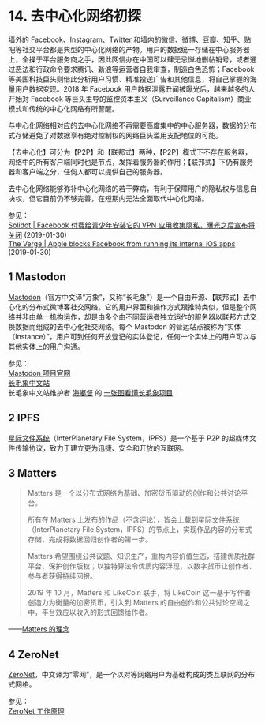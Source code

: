 # 14. 去中心化网络初探

墙外的 Facebook、Instagram、Twitter 和墙内的微信、微博、豆瓣、知乎、贴吧等社交平台都是典型的中心化网络的产物。用户的数据统一存储在中心服务器上，全操于平台服务商之手，因此网信办在中国可以肆无忌惮地删帖销号，或者通过恶法和行政命令要求腾讯、新浪等运营者自我审查，制造白色恐怖；Facebook 等美国科技巨头则借此分析用户习惯、精准投送广告和其他信息，将自己掌握的海量用户数据变现。2018 年 Facebook 用户数据泄露丑闻被曝光后，越来越多的人开始对 Facebook 等巨头主导的监控资本主义（Surveillance Capitalism）商业模式和传统的中心化网络有所警醒。

与中心化网络相对应的去中心化网络不再需要高度集中的中心服务器，数据的分布式存储避免了对数据享有绝对控制权的网络巨头滥用支配地位的可能。

【去中心化】可分为【P2P】和【联邦式】两种，【P2P】模式下不存在服务器，网络中的所有客户端同时也是节点，发挥着服务器的作用；【联邦式】下仍有服务器和客户端之分，任何人都可以提供自己的服务器。

去中心化网络能够弥补中心化网络的若干弊病，有利于保障用户的隐私权与信息自决权，但它目前仍不够完善，在短期内无法全面取代中心化网络。

参见：  
[Solidot | Facebook 付费给青少年安装它的 VPN 应用收集隐私，曝光之后宣布将关闭](https://www.solidot.org/story?sid=59489) (2019-01-30)  
[The Verge | Apple blocks Facebook from running its internal iOS apps](https://www.theverge.com/2019/1/30/18203551/apple-facebook-blocked-internal-ios-apps) (2019-01-30)



## 1 Mastodon

[Mastodon](https://joinmastodon.org/)（官方中文译“万象”，又称“长毛象”）是一个自由开源、【联邦式】去中心化的分布式微博客社交网络。它的用户界面和操作方式跟推特类似，但是整个网络并非由单一机构运作，却是由多个由不同营运者独立运作的服务器以联邦方式交换数据而组成的去中心化社交网络。每个 Mastodon 的营运站点被称为“实体（Instance）”，用户可到任何开放登记的实体登记，任何一个实体上的用户可以与其他实体上的用户沟通。

参见：  
[Mastodon 项目官网](https://joinmastodon.org/)  
[长毛象中文站](https://cmx.im/about)   
长毛象中文站维护者 [海嘟督](https://cmx.im/@haisenberg) 的 [一张图看懂长毛象项目](https://cmx.im/img/welcome_to_fediverse.jpg)  



## 2 IPFS

[星际文件系统](https://ipfs.io/)（InterPlanetary File System，IPFS）是一个基于 P2P 的超媒体文件传输协议，致力于建立更为迅捷、安全和开放的互联网。



## 3 Matters

> Matters 是一个以分布式网络为基础、加密货币驱动的创作和公共讨论平台。
>
> 所有在 Matters 上发布的作品（不含评论），皆会上载到星际文件系统（InterPlanetary File System，IPFS）的节点上，实现作品内容的分布式存储，完成将数据回归创作者的第一步。
>
> Matters 希望围绕公共议题、知识生产，重构内容价值生态，搭建优质社群平台，保护创作版权；以独特算法令优质内容浮现，以数字货币让创作者、参与者获得持续回报。
>
> 2019 年 10 月，Matters 和 LikeCoin 联手，将 LikeCoin 这一基于写作者创造力为衡量的加密货币，引入到 Matters 的自由创作和公共讨论空间之中，平台效应以收入的形式回馈给作者。

——[Matters 的理念](https://matters.news/about)



## 4 ZeroNet

[ZeroNet](https://zeronet.io/en)，中文译为“零网”，是一个以对等网络用户为基础构成的类互联网的分布式网络。

参见：  
[ZeroNet 工作原理](https://docs.google.com/presentation/d/1_2qK1IuOKJ51pgBvllZ9Yu7Au2l551t3XBgyTSvilew/pub?start=false&loop=false&delayms=3000&slide=id.g9a1cce9ee_8_21)  



